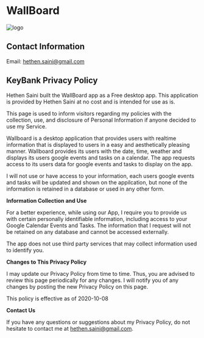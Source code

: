 # WallBoard

![logo](https://user-images.githubusercontent.com/22602774/118341602-98874380-b4d4-11eb-940a-da3b5503e3bc.jpg)

## Contact Information
Email: hethen.saini@gmail.com

## KeyBank Privacy Policy

Hethen Saini built the WallBoard app as a Free desktop app. This application is provided by Hethen Saini at no cost and is intended for use as is.

This page is used to inform visitors regarding my policies with the collection, use, and disclosure of Personal Information if anyone decided to use my Service.

Wallboard is a desktop application that provides users with realtime information that is displayed to users in a easy and aesthetically pleasing manner. Wallboard provides its users with the date, time, weather and displays its users google events and tasks on a calendar. The app requests access to its users data for google events and tasks to display on the app.

I will not use or have access to your information, each users google events and tasks will be updated and shown on the appilcation, but none of the information is retained in a database or used in any other form.

**Information Collection and Use**

For a better experience, while using our App, I require you to provide us with certain personally identifiable information, including access to your Google Calendar Events and Tasks. The information that I request will not be retained on any database and cannot be accessed externally.

The app does not use third party services that may collect information used to identify you.

**Changes to This Privacy Policy**

I may update our Privacy Policy from time to time. Thus, you are advised to review this page periodically for any changes. I will notify you of any changes by posting the new Privacy Policy on this page.

This policy is effective as of 2020-10-08

**Contact Us**

If you have any questions or suggestions about my Privacy Policy, do not hesitate to contact me at hethen.saini@gmail.com.
